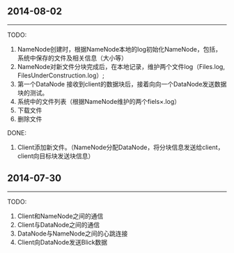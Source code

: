 ## 2014-08-02
---
TODO:

1. NameNode创建时，根据NameNode本地的log初始化NameNode，包括，系统中保存的文件及相关信息（大小等）
2. NameNode对新文件分块完成后，在本地记录，维护两个文件log（Files.log, FilesUnderConstruction.log）;
3. 第一个DataNode 接收到client的数据块后，接着向向一个DataNode发送数据块的测试。
4. 系统中的文件列表（根据NameNode维护的两个fiels×.log）
5. 下载文件
5. 删除文件


DONE:

1. Client添加新文件。（NameNode分配DataNode，将分块信息发送给client，client向目标块发送块信息）
## 2014-07-30
---
TODO:

1. Client和NameNode之间的通信
2. Client与DataNode之间的通信
3. DataNode与NameNode之间的心跳连接
4. Client向DataNode发送Blick数据
